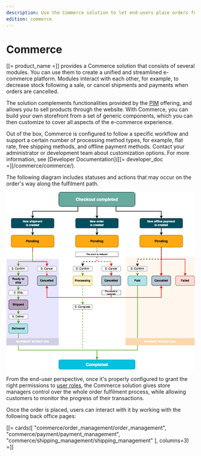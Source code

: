 ```yaml
---
description: Use the Commerce solution to let end-users place orders for products and perform actions related to payment and shipping.
edition: commerce
---
```


# Commerce

[[= product_name =]] provides a Commerce solution that consists of several modules.
You can use them to create a unified and streamlined e-commerce platform.
Modules interact with each other, for example, to decrease stock following a sale, or cancel shipments and payments when orders are cancelled.

The solution complements functionalities provided by the [PIM](products.md) offering, and allows you to sell products through the website.
With Commerce, you can build your own storefront from a set of generic components, which you can then customize to cover all aspects of the e-commerce experience.

Out of the box, Commerce is configured to follow a specific workflow and support a certain number of processing method types, for example, flat rate, free shipping methods, and offline payment methods.
Contact your administrator or development team about customization options.
For more information, see [Developer Documentation]([[= developer_doc =]]/commerce/commerce/).

The following diagram includes statuses and actions that may occur on the order's way along the fulfilment path.

![Order processing workflow](img/commerce_workflow.png "Order processing workflow")

From the end-user perspective, once it's properly configured to grant the right permissions to [user roles](../permission_management/permissions_and_users.md), the Commerce solution gives store managers control over the whole order fulfilment process, while allowing customers to monitor the progress of their transactions.

Once the order is placed, users can interact with it by working with the following back office pages:

[[= cards([
    "commerce/order_management/order_management",
    "commerce/payment/payment_management",
    "commerce/shipping_management/shipping_management"
], columns=3) =]] 